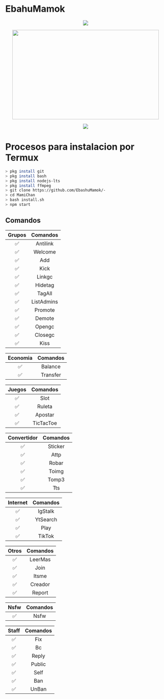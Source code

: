 # EbahuMamok

<p align="center">
<a href="#"><img src="https://img.shields.io/badge/👾MamiChan | ThisIsInky👾-black?colorA=%23ff0000&colorB=%23000000&style=for-the-badge"></a>
</p>

<p align="center">
<img src="https://github.com/ThisIsInky/MamiChan/blob/main/media/image/menu.jpg" width="460" height="280"/>
</p>

<p align="center">
<a href="https://github.com/ThisIsInky"><img src="https://img.shields.io/badge/Author-ThisIsInky-red.svg?style=for-the-badge&logo=github"></a>
</p>

# Procesos para instalacion por Termux

```bash
> pkg install git
> pkg install bash
> pkg install nodejs-lts
> pkg install ffmpeg
> git clone https://github.com/EbashuMamok/-
> cd MamiChan
> bash install.sh
> npm start
```

## Comandos

|   Grupos   |   Comandos   |
| :-----------: | :--------------------------------: |
|   ✅   |   Antilink   |
|   ✅   |   Welcome   |
|   ✅   |   Add   |
|   ✅   |   Kick   |
|   ✅   |   Linkgc   |
|   ✅   |   Hidetag   |
|   ✅   |   TagAll   |
|   ✅   |   ListAdmins   |
|   ✅   |   Promote   |
|   ✅   |   Demote   |
|   ✅   |   Opengc   |
|   ✅   |   Closegc   |
|   ✅   |   Kiss   |

|   Economia   |   Comandos   |
| :-----------: | :--------------------------------: |
|   ✅   |   Balance   |
|   ✅   |   Transfer   |

|   Juegos   |   Comandos   |
| :-----------: | :--------------------------------: |
|   ✅   |   Slot   |
|   ✅   |   Ruleta   |
|   ✅   |   Apostar   |
|   ✅   |   TicTacToe   |

|   Convertidor   |   Comandos   |
| :-----------: | :--------------------------------: |
|   ✅   |   Sticker   |
|   ✅   |   Attp   |
|   ✅   |   Robar   |
|   ✅   |   Toimg   |
|   ✅   |   Tomp3   |
|   ✅   |   Tts   |

|   Internet   |   Comandos   |
| :-----------: | :--------------------------------: |
|   ✅   |   IgStalk   |
|   ✅   |   YtSearch   |
|   ✅   |   Play   |
|   ✅   |   TikTok   |

|   Otros   |   Comandos   |
| :-----------: | :--------------------------------: |
|   ✅   |   LeerMas   |
|   ✅   |   Join   |
|   ✅   |   Itsme   |
|   ✅   |   Creador   |
|   ✅   |   Report   |

|   Nsfw   |   Comandos   |
| :-----------: | :--------------------------------: |
|   ✅   |   Nsfw   |

|   Staff   |   Comandos   |
| :-----------: | :--------------------------------: |
|   ✅   |   Fix   |
|   ✅   |   Bc   |
|   ✅   |   Reply   |
|   ✅   |   Public   |
|   ✅   |   Self   |
|   ✅   |   Ban   |
|   ✅   |   UnBan   |
